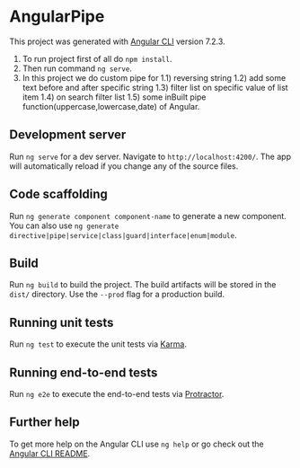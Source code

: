 



# AngularPipe

This project was generated with [Angular CLI](https://github.com/angular/angular-cli) version 7.2.3.

  1) To run project first of all do `npm install`.
  2) Then run command `ng serve`.
  3) In this project we do custom pipe for 
      1.1) reversing string
      1.2) add some text before and after specific string
      1.3) filter list on specific value of list item
      1.4) on search filter list
      1.5) some inBuilt pipe function(uppercase,lowercase,date) of Angular.


## Development server

Run `ng serve` for a dev server. Navigate to `http://localhost:4200/`. The app will automatically reload if you change any of the source files.

## Code scaffolding

Run `ng generate component component-name` to generate a new component. You can also use `ng generate directive|pipe|service|class|guard|interface|enum|module`.

## Build

Run `ng build` to build the project. The build artifacts will be stored in the `dist/` directory. Use the `--prod` flag for a production build.

## Running unit tests

Run `ng test` to execute the unit tests via [Karma](https://karma-runner.github.io).

## Running end-to-end tests

Run `ng e2e` to execute the end-to-end tests via [Protractor](http://www.protractortest.org/).

## Further help

To get more help on the Angular CLI use `ng help` or go check out the [Angular CLI README](https://github.com/angular/angular-cli/blob/master/README.md).
